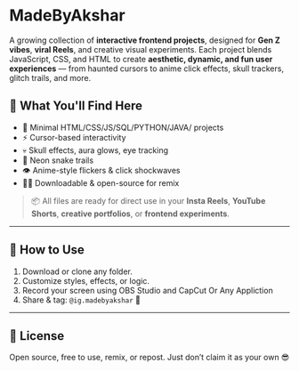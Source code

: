 # MadeByAkshar

A growing collection of **interactive frontend projects**, designed for **Gen Z vibes**, **viral Reels**, and creative visual experiments. Each project blends JavaScript, CSS, and HTML to create **aesthetic, dynamic, and fun user experiences** — from haunted cursors to anime click effects, skull trackers, glitch trails, and more.

## 🚀 What You'll Find Here

- 🎯 Minimal HTML/CSS/JS/SQL/PYTHON/JAVA/ projects
- ⚡️ Cursor-based interactivity
- 💀 Skull effects, aura glows, eye tracking
- 🐍 Neon snake trails
- 👁️ Anime-style flickers & click shockwaves
- 👨‍💻 Downloadable & open-source for remix

> 📦 All files are ready for direct use in your **Insta Reels**, **YouTube Shorts**, **creative portfolios**, or **frontend experiments**.

---

## 🔧 How to Use

1. Download or clone any folder.
2. Customize styles, effects, or logic.
3. Record your screen using OBS Studio and CapCut Or Any Appliction
4. Share & tag: `@ig.madebyakshar` 💬

---

## 🤍 License

Open source, free to use, remix, or repost. Just don’t claim it as your own 😎

